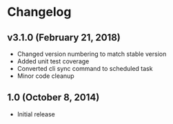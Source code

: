 # Changelog

## v3.1.0 (February 21, 2018)

- Changed version numbering to match stable version
- Added unit test coverage
- Converted cli sync command to scheduled task
- Minor code cleanup

## 1.0 (October 8, 2014)

- Initial release